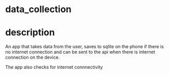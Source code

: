 # data_collection

# description
 An app that takes data from the user, saves to sqlite on the phone if there is no internet connection and can be sent to the api when there is internet connection on the device. 

 The app also checks for internet connnectivity
